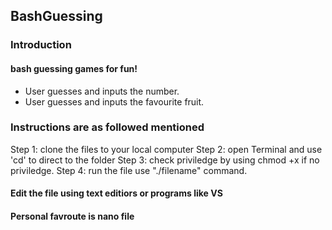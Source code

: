 ## BashGuessing

### Introduction 
#### bash guessing games for fun!
- User guesses and inputs the number.
- User guesses and inputs the favourite fruit.

### Instructions are as followed mentioned
Step 1: clone the files to your local computer
Step 2: open Terminal and use 'cd' to direct to the folder
Step 3: check priviledge by using chmod +x if no priviledge.
Step 4: run the file use "./filename" command.

#### Edit the file using text editiors or programs like VS
#### Personal favroute is nano file
